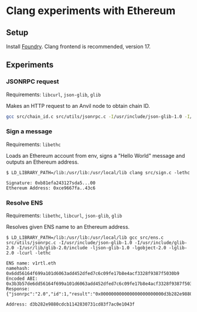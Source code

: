 # Clang experiments with Ethereum

## Setup

Install [Foundry](https://getfoundry.sh). Clang frontend is recommended,
version 17.

## Experiments

### JSONRPC request

Requirements: `libcurl`, `json-glib`, `glib`

Makes an HTTP request to an Anvil node to obtain chain ID.

```sh
gcc src/chain_id.c src/utils/jsonrpc.c -I/usr/include/json-glib-1.0 -I/usr/include/glib-2.0 -I/usr/lib/glib-2.0/include -ljson-glib-1.0 -lgobject-2.0 -lglib-2.0 -lcurl
```

### Sign a message

Requirements: `libethc`

Loads an Ethereum account from env, signs a "Hello World" message and outputs an
Ethereum address.

```
$ LD_LIBRARY_PATH=/lib:/usr/lib:/usr/local/lib clang src/sign.c -lethc

Signature: 0xb81efa243127sda5...00
Ethereum Address: 0xce9667fa..43c6
```

### Resolve ENS

Requirements: `libethc`, `libcurl`, `json-glib`, `glib`

Resolves given ENS name to an Ethereum address.

```
$ LD_LIBRARY_PATH=/lib:/usr/lib:/usr/local/lib gcc src/ens.c src/utils/jsonrpc.c -I/usr/include/json-glib-1.0 -I/usr/include/glib-2.0 -I/usr/lib/glib-2.0/include -ljson-glib-1.0 -lgobject-2.0 -lglib-2.0 -lcurl -lethc

ENS name: v1rtl.eth
namehash: 0x6dd56164f699a101d6063add452dfed7c6c09fe17b8e4acf3328f9387f5030b9
Encoded ABI: 0x3b3b57de6dd56164f699a101d6063add452dfed7c6c09fe17b8e4acf3328f9387f5030b9
Response: {"jsonrpc":"2.0","id":1,"result":"0x000000000000000000000000d3b282e9880cdcb1142830731cd83f7ac0e1043f"}

Address: d3b282e9880cdcb1142830731cd83f7ac0e1043f
```
